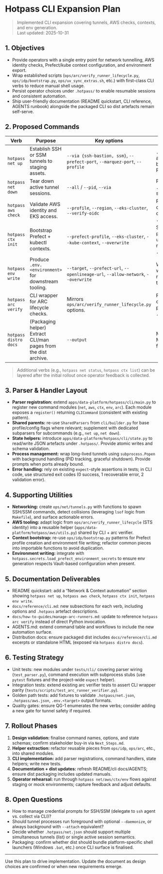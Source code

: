 # Hotpass CLI Expansion Plan

> Implemented CLI expansion covering tunnels, AWS checks, contexts, and env generation.  
> Last updated: 2025-10-31

## 1. Objectives

- Provide operators with a single entry point for network tunnelling, AWS identity checks, Prefect/kube context configuration, and environment export.
- Wrap established scripts (`ops/arc/verify_runner_lifecycle.py`, `ops/idp/bootstrap.py`, `ops/uv_sync_extras.sh`, etc.) with first-class CLI verbs to reduce manual shell usage.
- Persist operator choices under `.hotpass/` to enable resumable sessions and consistent automation.
- Ship user-friendly documentation (README quickstart, CLI reference, AGENTS runbook) alongside the packaged CLI so dist artefacts remain self-serve.

## 2. Proposed Commands

| Verb | Purpose | Key options | Outputs / state |
| ---- | ------- | ----------- | --------------- |
| `hotpass net up` | Establish SSH or SSM tunnels to staging assets. | `--via {ssh-bastion, ssm}`, `--prefect-port`, `--marquez-port`, `--profile` | `.hotpass/net.json` with assigned local ports; background process PID. |
| `hotpass net down` | Tear down active tunnel sessions. | `--all` / `--pid`, `--via` | Removes `.hotpass/net.json`, stops processes. |
| `hotpass aws check` | Validate AWS identity and EKS access. | `--profile`, `--region`, `--eks-cluster`, `--verify-oidc` | Prints STS identity, optional kubeconfig check; writes `.hotpass/aws.json`. |
| `hotpass ctx init` | Bootstrap Prefect + kubectl contexts. | `--prefect-profile`, `--eks-cluster`, `--kube-context`, `--overwrite` | Shells out to `prefect profile create`, `aws eks update-kubeconfig`; records `.hotpass/contexts.json`. |
| `hotpass env write` | Produce `.env.<environment>` for downstream tooling. | `--target`, `--prefect-url`, `--openlineage-url`, `--allow-network`, `--overwrite` | Writes `.env.<target>` with validated values; references existing tunnel ports if present. |
| `hotpass arc verify` | CLI wrapper for ARC lifecycle checks. | Mirrors `ops/arc/verify_runner_lifecycle.py` options. | Pretty prints results; optional JSON output path; integrates with `.hotpass/arc/<date>/`. |
| `hotpass distro docs` | (Packaging helper) Extract CLI/man pages from the dist archive. | `--output` | Materialises Markdown/HTML docs for bundle distribution. |

> Additional verbs (e.g., `hotpass net status`, `hotpass ctx list`) can be layered after the initial rollout once operator feedback is collected.

## 3. Parser & Handler Layout

- **Parser registration:** extend `apps/data-platform/hotpass/cli/main.py` to register new command modules (`net`, `aws`, `ctx`, `env`, `arc`). Each module exposes a `register()` returning `CLICommand` (consistent with existing pattern).
- **Shared parents:** re-use `SharedParsers` from `cli/builder.py` for base profile/config flags where relevant; supplement with dedicated subparsers for subcommands (e.g., `net up`, `net down`).
- **State helpers:** introduce `apps/data-platform/hotpass/cli/state.py` to read/write JSON artefacts under `.hotpass/`. Provide atomic writes and schema validation.
- **Process management:** wrap long-lived tunnels using `subprocess.Popen` with background handling (PID tracking, graceful shutdown). Provide prompts when ports already bound.
- **Error handling:** rely on existing `expect`-style assertions in tests; in CLI code, use structured exit codes (0 success, 1 recoverable error, 2 validation error).

## 4. Supporting Utilities

- **Networking:** create `ops/net/tunnels.py` with functions to spawn SSH/SSM commands, detect collisions (leveraging `lsof` logic from `Makefile`), and surface actionable errors.
- **AWS tooling:** adapt logic from `ops/arc/verify_runner_lifecycle` (STS identity) into a reusable helper (`apps/data-platform/hotpass/aws/utils.py`) shared by CLI + arc verifier.
- **Context bootstrap:** re-use `ops/idp/bootstrap.py` patterns for Prefect profile creation and environment file writing; refactor common pieces into importable functions to avoid duplication.
- **Environment writing:** integrate with `hotpass.secrets.load_prefect_environment_secrets` to ensure env generation respects Vault-based configuration when present.

## 5. Documentation Deliverables

- README quickstart: add a “Network & Context automation” section showing `hotpass net up`, `hotpass aws check`, `hotpass ctx init`, `hotpass env write`.
- `docs/reference/cli.md`: new subsections for each verb, including options and `.hotpass` artefact descriptions.
- `docs/how-to-guides/manage-arc-runners.md`: update to reference `hotpass arc verify` instead of direct Python invocation.
- AGENTS.md: extend command table and workflows to include the new automation surface.
- Distribution docs: ensure packaged dist includes `docs/reference/cli.md` excerpts or standalone HTML (exposed via `hotpass distro docs`).

## 6. Testing Strategy

- Unit tests: new modules under `tests/cli/` covering parser wiring (`test_parser.py`), command execution with subprocess stubs (use `pytest` fixtures and the project-wide `expect` helper).
- Integration tests: extend existing arc verifier tests to assert CLI wrapper parity (`tests/scripts/test_arc_runner_verifier.py`).
- Golden path tests: add fixtures to validate `.hotpass/net.json`, `.hotpass/aws.json`, `.env.<target>` output formats.
- Quality gates: ensure QG-1 enumerates the new verbs; consider adding a new gate for tunnel safety if required.

## 7. Rollout Phases

1. **Design validation:** finalise command names, options, and state schemas; confirm stakeholder buy-in via `Next_Steps.md`.
2. **Helper extraction:** refactor reusable pieces from `ops/idp`, `ops/arc`, etc., into shared modules.
3. **CLI implementation:** add parser registrations, command handlers, state helpers; write new tests.
4. **Documentation + dist updates:** refresh README/cli docs/AGENTS; ensure dist packaging includes updated manuals.
5. **Operator rehearsal:** run through `hotpass net/aws/ctx/env` flows against staging or mock environments; capture feedback and adjust defaults.

## 8. Open Questions

- How to manage credential prompts for SSH/SSM (delegate to `ssh` agent vs. collect via CLI)?
- Should tunnel processes run foreground with optional `--daemonize`, or always background with `--attach` equivalent?
- Decide whether `.hotpass/net.json` should support multiple simultaneous tunnels (list) or single active session semantics.
- Packaging: confirm whether dist should bundle platform-specific shell launchers (Windows `.bat`, etc.) once CLI surface is finalised.

---

Use this plan to drive implementation. Update the document as design choices are confirmed or when new requirements emerge.
